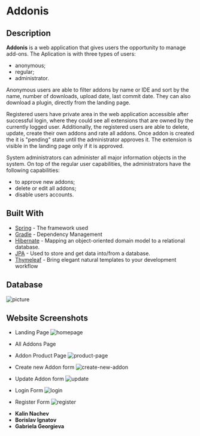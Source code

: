 # Addonis

## Description
**Addonis** is a web application that gives users the opportunity to manage add-ons. The Aplication is with three types of users: 
- anonymous;
- regular;
- administrator.

Anonymous users are able to filter addons by name or IDE and sort by the name, number of downloads, upload date, last commit date. They can also download a plugin, directly from the landing page.

Registered users have private area in the web application accessible after successful login, where they could see all extensions that are owned by the currently logged user. Additionally, the registered users are able to delete, update, create their own addons and rate all addons. Once addon is created the it is "pending" state until the administrator approves it. The extension is visible in the landing page only if it is approved.

System administrators can administer all major information objects in the system. On top of the regular user capabilities, the administrators have the following capabilities: 
- to approve new addons;
- delete or edit all addons;
- disable users accounts.


## Built With

* [Spring](https://spring.io/) - The framework used
* [Gradle](https://gradle.org/) - Dependency Management
* [Hibernate](http://hibernate.org/) - Mapping an object-oriented domain model to a relational database.
* [JPA](https://spring.io/projects/spring-data-jpa) - Used to store and get data into/from a database.
* [Thymeleaf](https://www.thymeleaf.org/) - Bring elegant natural templates to your development workflow


## Database
![picture](datebase.png)

Website Screenshots
---

- Landing Page 
![homepage](img/home.png)

- All Addons Page
<!-- ![addons](/src/main/resources/static/screens/all-addons.png) -->

- Addon Product Page
![product-page](img/addon-details.png)

- Create new Addon form
![create-new-addon](img/create.png)

- Update Addon form
![update](img/update.png)


- Login Form
![login](img/login.png)

- Register Form
![register](img/register.png)


* **Kalin Nachev** 
* **Borislav Ignatov**
* **Gabriela Georgieva**


